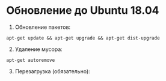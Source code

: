 <!-- TITLE: Server -->
<!-- SUBTITLE: A quick summary of Server -->

# Обновление до Ubuntu 18.04
1. Обновление пакетов:

```text
apt-get update && apt-get upgrade && apt-get dist-upgrade
```

2. Удаление мусора:
```text
apt-get autoremove
```

3. Перезагрузка (обязательно):

